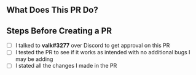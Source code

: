 ## What Does This PR Do?
<!--Describe what the PR does here-->

## Steps Before Creating a PR
- [ ] I talked to **valk#3277** over Discord to get approval on this PR
- [ ] I tested the PR to see if it works as intended with no additional bugs I may be adding
- [ ] I stated all the changes I made in the PR
